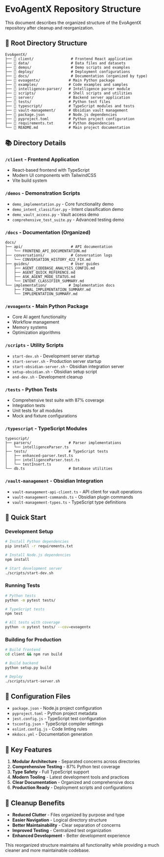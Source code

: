 # EvoAgentX Repository Structure

This document describes the organized structure of the EvoAgentX repository after cleanup and reorganization.

## 📁 Root Directory Structure

```
EvoAgentX/
├── 📁 client/                 # Frontend React application
├── 📁 data/                   # Data files and datasets
├── 📁 demos/                  # Demo scripts and examples
├── 📁 deploy/                 # Deployment configurations
├── 📁 docs/                   # Documentation (organized by type)
├── 📁 evoagentx/             # Main Python package
├── 📁 examples/              # Code examples and samples
├── 📁 intelligence-parser/   # Intelligence parser module
├── 📁 scripts/               # Shell scripts and utilities
├── 📁 server/                # Backend server application
├── 📁 tests/                 # Python test files
├── 📁 typescript/            # TypeScript modules and tests
├── 📁 vault-management/      # Obsidian vault management
├── 📄 package.json           # Node.js dependencies
├── 📄 pyproject.toml         # Python project configuration
├── 📄 requirements.txt       # Python dependencies
└── 📄 README.md              # Main project documentation
```

## 📚 Directory Details

### `/client` - Frontend Application
- React-based frontend with TypeScript
- Modern UI components with TailwindCSS
- Vite build system

### `/demos` - Demonstration Scripts
- `demo_implementation.py` - Core functionality demo
- `demo_intent_classifier.py` - Intent classification demo
- `demo_vault_access.py` - Vault access demo
- `comprehensive_test_suite.py` - Advanced testing demo

### `/docs` - Documentation (Organized)
```
docs/
├── api/                      # API documentation
│   └── FRONTEND_API_DOCUMENTATION.md
├── conversations/            # Conversation logs
│   └── CONVERSATION_HISTORY_422_FIX.md
├── guides/                   # User guides
│   ├── AGENT_CODEBASE_ANALYSIS_CONFIG.md
│   ├── AGENT_QUICK_REFERENCE.md
│   ├── ASK_AGENT_MODE_STATUS.md
│   └── INTENT_CLASSIFIER_SUMMARY.md
└── implementation/          # Implementation docs
    ├── FINAL_IMPLEMENTATION_SUMMARY.md
    └── IMPLEMENTATION_SUMMARY.md
```

### `/evoagentx` - Main Python Package
- Core AI agent functionality
- Workflow management
- Memory systems
- Optimization algorithms

### `/scripts` - Utility Scripts
- `start-dev.sh` - Development server startup
- `start-server.sh` - Production server startup
- `start-obsidian-server.sh` - Obsidian integration server
- `setup-obsidian.sh` - Obsidian setup script
- `end-dev.sh` - Development cleanup

### `/tests` - Python Tests
- Comprehensive test suite with 87% coverage
- Integration tests
- Unit tests for all modules
- Mock and fixture configurations

### `/typescript` - TypeScript Modules
```
typescript/
├── parsers/                 # Parser implementations
│   └── intelligenceParser.ts
├── tests/                   # TypeScript tests
│   ├── enhanced-parser.test.ts
│   ├── intelligenceParser.test.ts
│   └── testInsert.ts
└── db.ts                    # Database utilities
```

### `/vault-management` - Obsidian Integration
- `vault-management-api-client.ts` - API client for vault operations
- `vault-management-commands.ts` - Obsidian plugin commands
- `vault-management-types.ts` - TypeScript type definitions

## 🚀 Quick Start

### Development Setup
```bash
# Install Python dependencies
pip install -r requirements.txt

# Install Node.js dependencies
npm install

# Start development server
./scripts/start-dev.sh
```

### Running Tests
```bash
# Python tests
python -m pytest tests/

# TypeScript tests
npm test

# All tests with coverage
python -m pytest tests/ --cov=evoagentx
```

### Building for Production
```bash
# Build frontend
cd client && npm run build

# Build backend
python setup.py build

# Deploy
./scripts/start-server.sh
```

## 🔧 Configuration Files

- `package.json` - Node.js project configuration
- `pyproject.toml` - Python project metadata
- `jest.config.js` - TypeScript test configuration
- `tsconfig.json` - TypeScript compiler settings
- `eslint.config.js` - Code linting rules
- `mkdocs.yml` - Documentation generation

## 📝 Key Features

1. **Modular Architecture** - Separated concerns across directories
2. **Comprehensive Testing** - 87% Python test coverage
3. **Type Safety** - Full TypeScript support
4. **Modern Tooling** - Latest development tools and practices
5. **Clear Documentation** - Organized and comprehensive docs
6. **Production Ready** - Deployment scripts and configurations

## 🧹 Cleanup Benefits

- **Reduced Clutter** - Files organized by purpose and type
- **Easier Navigation** - Logical directory structure
- **Better Maintainability** - Clear separation of concerns
- **Improved Testing** - Centralized test organization
- **Enhanced Development** - Better development experience

This reorganized structure maintains all functionality while providing a much cleaner and more maintainable codebase.
